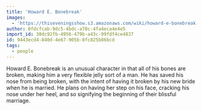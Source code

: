 ```yaml
---
title: 'Howard E. Bonebreak'
images:
  - 'https://thiseveningsshow.s3.amazonaws.com/wiki/howard-e-bonebreak.png'
author: 0fdcfcab-9dc5-4bdc-a78c-4fa4eca4e4e5
import_id: 30dc92fb-4956-479b-a43c-99fdf4ce4837
id: 9443ecd4-840d-4e67-905b-8fc825b86bcd
tags:
  - people
---
```

Howard E. Bonebreak is an unusual character in that all of his bones are broken, making him a very flexible jelly sort of a man. He has saved his nose from being broken, with the intent of having it broken by his new bride when he is married. He plans on having her step on his face, cracking his nose under her heel, and so signifying the beginning of their blissful marriage.

